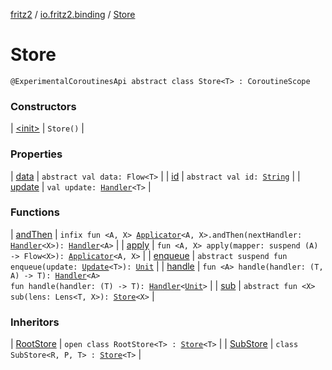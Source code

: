 [fritz2](../../index.md) / [io.fritz2.binding](../index.md) / [Store](./index.md)

# Store

`@ExperimentalCoroutinesApi abstract class Store<T> : CoroutineScope`

### Constructors

| [&lt;init&gt;](-init-.md) | `Store()` |

### Properties

| [data](data.md) | `abstract val data: Flow<T>` |
| [id](id.md) | `abstract val id: `[`String`](https://kotlinlang.org/api/latest/jvm/stdlib/kotlin/-string/index.html) |
| [update](update.md) | `val update: `[`Handler`](../-handler/index.md)`<T>` |

### Functions

| [andThen](and-then.md) | `infix fun <A, X> `[`Applicator`](../-applicator/index.md)`<A, X>.andThen(nextHandler: `[`Handler`](../-handler/index.md)`<X>): `[`Handler`](../-handler/index.md)`<A>` |
| [apply](apply.md) | `fun <A, X> apply(mapper: suspend (A) -> Flow<X>): `[`Applicator`](../-applicator/index.md)`<A, X>` |
| [enqueue](enqueue.md) | `abstract suspend fun enqueue(update: `[`Update`](../-update.md)`<T>): `[`Unit`](https://kotlinlang.org/api/latest/jvm/stdlib/kotlin/-unit/index.html) |
| [handle](handle.md) | `fun <A> handle(handler: (T, A) -> T): `[`Handler`](../-handler/index.md)`<A>`<br>`fun handle(handler: (T) -> T): `[`Handler`](../-handler/index.md)`<`[`Unit`](https://kotlinlang.org/api/latest/jvm/stdlib/kotlin/-unit/index.html)`>` |
| [sub](sub.md) | `abstract fun <X> sub(lens: Lens<T, X>): `[`Store`](./index.md)`<X>` |

### Inheritors

| [RootStore](../-root-store/index.md) | `open class RootStore<T> : `[`Store`](./index.md)`<T>` |
| [SubStore](../-sub-store/index.md) | `class SubStore<R, P, T> : `[`Store`](./index.md)`<T>` |

